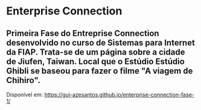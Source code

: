 # Enterprise Connection

## Primeira Fase do Entreprise Connection desenvolvido no curso de Sistemas para Internet da FIAP. Trata-se de um página sobre a cidade de Jiufen, Taiwan. Local que o Estúdio Estúdio Ghibli se baseou para fazer o filme "A viagem de Chihiro".

Disponível em: https://gui-azesantos.github.io/enterprise-connection-fase-1/
